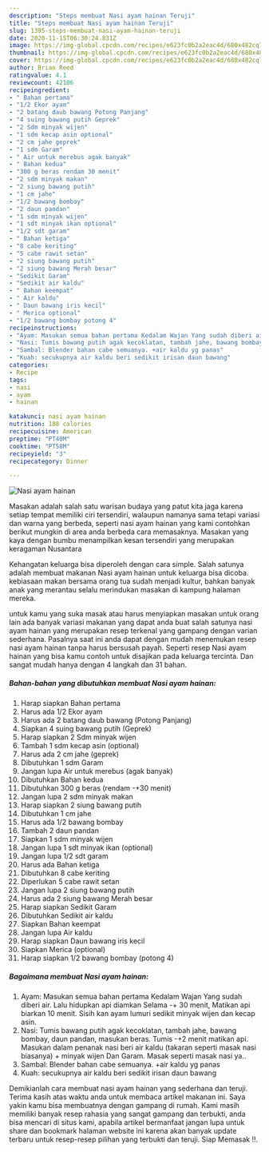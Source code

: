 ```yaml
---
description: "Steps membuat Nasi ayam hainan Teruji"
title: "Steps membuat Nasi ayam hainan Teruji"
slug: 1395-steps-membuat-nasi-ayam-hainan-teruji
date: 2020-11-15T06:30:24.831Z
image: https://img-global.cpcdn.com/recipes/e623fc0b2a2eac4d/680x482cq70/nasi-ayam-hainan-foto-resep-utama.jpg
thumbnail: https://img-global.cpcdn.com/recipes/e623fc0b2a2eac4d/680x482cq70/nasi-ayam-hainan-foto-resep-utama.jpg
cover: https://img-global.cpcdn.com/recipes/e623fc0b2a2eac4d/680x482cq70/nasi-ayam-hainan-foto-resep-utama.jpg
author: Brian Reed
ratingvalue: 4.1
reviewcount: 42106
recipeingredient:
- " Bahan pertama"
- "1/2 Ekor ayam"
- "2 batang daub bawang Potong Panjang"
- "4 suing bawang putih Geprek"
- "2 Sdm minyak wijen"
- "1 sdm kecap asin optional"
- "2 cm jahe geprek"
- "1 sdm Garam"
- " Air untuk merebus agak banyak"
- " Bahan kedua"
- "300 g beras rendam 30 menit"
- "2 sdm minyak makan"
- "2 siung bawang putih"
- "1 cm jahe"
- "1/2 bawang bombay"
- "2 daun pandan"
- "1 sdm minyak wijen"
- "1 sdt minyak ikan optional"
- "1/2 sdt garam"
- " Bahan ketiga"
- "8 cabe keriting"
- "5 cabe rawit setan"
- "2 siung bawang putih"
- "2 siung bawang Merah besar"
- "Sedikit Garam"
- "Sedikit air kaldu"
- " Bahan keempat"
- " Air kaldu"
- " Daun bawang iris kecil"
- " Merica optional"
- "1/2 bawang bombay potong 4"
recipeinstructions:
- "Ayam: Masukan semua bahan pertama Kedalam Wajan Yang sudah diberi air. Lalu hidupkan api diamkan Selama -+ 30 menit, Matikan api biarkan 10 menit. Sisih kan ayam lumuri sedikit minyak wijen dan kecap asin."
- "Nasi: Tumis bawang putih agak kecoklatan, tambah jahe, bawang bombay, daun pandan, masukan beras. Tumis -+2 menit matikan api. Masukan dalam penanak nasi beri air kaldu (takaran seperti masak nasi biasanya) + minyak wijen Dan Garam. Masak seperti masak nasi ya.."
- "Sambal: Blender bahan cabe semuanya. +air kaldu yg panas"
- "Kuah: secukupnya air kaldu beri sedikit irisan daun bawang"
categories:
- Recipe
tags:
- nasi
- ayam
- hainan

katakunci: nasi ayam hainan 
nutrition: 188 calories
recipecuisine: American
preptime: "PT40M"
cooktime: "PT58M"
recipeyield: "3"
recipecategory: Dinner

---
```



![Nasi ayam hainan](https://img-global.cpcdn.com/recipes/e623fc0b2a2eac4d/680x482cq70/nasi-ayam-hainan-foto-resep-utama.jpg)

Masakan adalah salah satu warisan budaya yang patut kita jaga karena setiap tempat memiliki ciri tersendiri, walaupun namanya sama tetapi variasi dan warna yang berbeda, seperti nasi ayam hainan yang kami contohkan berikut mungkin di area anda berbeda cara memasaknya. Masakan yang kaya dengan bumbu menampilkan kesan tersendiri yang merupakan keragaman Nusantara

Kehangatan keluarga bisa diperoleh dengan cara simple. Salah satunya adalah membuat makanan Nasi ayam hainan untuk keluarga bisa dicoba. kebiasaan makan bersama orang tua sudah menjadi kultur, bahkan banyak anak yang merantau selalu merindukan masakan di kampung halaman mereka.



untuk kamu yang suka masak atau harus menyiapkan masakan untuk orang lain ada banyak variasi makanan yang dapat anda buat salah satunya nasi ayam hainan yang merupakan resep terkenal yang gampang dengan varian sederhana. Pasalnya saat ini anda dapat dengan mudah menemukan resep nasi ayam hainan tanpa harus bersusah payah.
Seperti resep Nasi ayam hainan yang bisa kamu contoh untuk disajikan pada keluarga tercinta. Dan sangat mudah hanya dengan 4 langkah dan 31 bahan.


<!--inarticleads1-->

##### Bahan-bahan yang dibutuhkan membuat Nasi ayam hainan:

1. Harap siapkan  Bahan pertama
1. Harus ada 1/2 Ekor ayam
1. Harus ada 2 batang daub bawang (Potong Panjang)
1. Siapkan 4 suing bawang putih (Geprek)
1. Harap siapkan 2 Sdm minyak wijen
1. Tambah 1 sdm kecap asin (optional)
1. Harus ada 2 cm jahe (geprek)
1. Dibutuhkan 1 sdm Garam
1. Jangan lupa  Air untuk merebus (agak banyak)
1. Dibutuhkan  Bahan kedua
1. Dibutuhkan 300 g beras (rendam -+30 menit)
1. Jangan lupa 2 sdm minyak makan
1. Harap siapkan 2 siung bawang putih
1. Dibutuhkan 1 cm jahe
1. Harus ada 1/2 bawang bombay
1. Tambah 2 daun pandan
1. Siapkan 1 sdm minyak wijen
1. Jangan lupa 1 sdt minyak ikan (optional)
1. Jangan lupa 1/2 sdt garam
1. Harus ada  Bahan ketiga
1. Dibutuhkan 8 cabe keriting
1. Diperlukan 5 cabe rawit setan
1. Jangan lupa 2 siung bawang putih
1. Harus ada 2 siung bawang Merah besar
1. Harap siapkan Sedikit Garam
1. Dibutuhkan Sedikit air kaldu
1. Siapkan  Bahan keempat
1. Jangan lupa  Air kaldu
1. Harap siapkan  Daun bawang iris kecil
1. Siapkan  Merica (optional)
1. Harap siapkan 1/2 bawang bombay (potong 4)




<!--inarticleads2-->

##### Bagaimana membuat  Nasi ayam hainan:

1. Ayam: Masukan semua bahan pertama Kedalam Wajan Yang sudah diberi air. Lalu hidupkan api diamkan Selama -+ 30 menit, Matikan api biarkan 10 menit. Sisih kan ayam lumuri sedikit minyak wijen dan kecap asin.
1. Nasi: Tumis bawang putih agak kecoklatan, tambah jahe, bawang bombay, daun pandan, masukan beras. Tumis -+2 menit matikan api. Masukan dalam penanak nasi beri air kaldu (takaran seperti masak nasi biasanya) + minyak wijen Dan Garam. Masak seperti masak nasi ya..
1. Sambal: Blender bahan cabe semuanya. +air kaldu yg panas
1. Kuah: secukupnya air kaldu beri sedikit irisan daun bawang




Demikianlah cara membuat nasi ayam hainan yang sederhana dan teruji. Terima kasih atas waktu anda untuk membaca artikel makanan ini. Saya yakin kamu bisa membuatnya dengan gampang di rumah. Kami masih memiliki banyak resep rahasia yang sangat gampang dan terbukti, anda bisa mencari di situs kami, apabila artikel bermanfaat jangan lupa untuk share dan bookmark halaman website ini karena akan banyak update terbaru untuk resep-resep pilihan yang terbukti dan teruji. Siap Memasak !!. 
